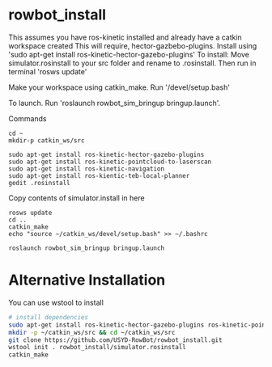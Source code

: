 # rowbot_install

This assumes you have ros-kinetic installed and already have a catkin workspace created
This will require, hector-gazbebo-plugins.
Install using 'sudo apt-get install ros-kinetic-hector-gazebo-plugins'
To install: Move simulator.rosinstall to your src folder and rename to .rosinstall. Then run in terminal 'rosws update'

Make your workspace using catkin_make. Run '/devel/setup.bash'

To launch. Run 'roslaunch rowbot_sim_bringup bringup.launch'.



Commands
```
cd ~
mkdir-p catkin_ws/src

sudo apt-get install ros-kinetic-hector-gazebo-plugins
sudo apt-get install ros-kinetic-pointcloud-to-laserscan
sudo apt-get install ros-kinetic-navigation
sudo apt-get install ros-kientic-teb-local-planner
gedit .rosinstall
```
Copy contents of simulator.install in here
```
rosws update
cd ..
catkin_make
echo "source ~/catkin_ws/devel/setup.bash" >> ~/.bashrc

roslaunch rowbot_sim_bringup bringup.launch
```

# Alternative Installation

You can use wstool to install

```bash
# install dependencies
sudo apt-get install ros-kinetic-hector-gazebo-plugins ros-kinetic-pointcloud-to-laserscan ros-kinetic-navigation ros-kientic-teb-local-planner
mkdir -p ~/catkin_ws/src && cd ~/catkin_ws/src
git clone https://github.com/USYD-RowBot/rowbot_install.git
wstool init . rowbot_install/simulator.rosinstall
catkin_make
```

